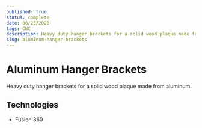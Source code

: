 ```yaml
---
published: true
status: complete
date: 06/25/2020
tags: CNC
description: Heavy duty hanger brackets for a solid wood plaque made from aluminum.
slug: aluminum-hanger-brackets
---
```

# Aluminum Hanger Brackets
Heavy duty hanger brackets for a solid wood plaque made from aluminum.

## Technologies
- Fusion 360
